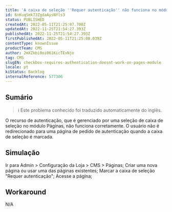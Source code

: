 ```yaml
---
title: 'A caixa de seleção ''Requer autenticação'' não funciona no módulo Páginas'
id: 6nKuqSmk7JZgdaAysNYls3
status: PUBLISHED
createdAt: 2022-05-11T21:25:07.700Z
updatedAt: 2022-11-25T21:54:27.393Z
publishedAt: 2022-11-25T21:54:27.393Z
firstPublishedAt: 2022-05-11T21:25:08.039Z
contentType: knownIssue
productTeam: CMS
author: 2mXZkbi0oi061KicTExNjo
tag: CMS
slugEN: checkbox-requires-authentication-doesnt-work-on-pages-module
locale: pt
kiStatus: Backlog
internalReference: 577306
---
```


## Sumário

>ℹ️ Este problema conhecido foi traduzido automaticamente do inglês.


O recurso de autenticação, que é gerenciado por uma seleção de caixa de seleção no módulo Páginas, não funciona corretamente. O usuário não é redirecionado para uma página de pedido de autenticação quando a caixa de seleção é marcada.



## Simulação


Ir para Admin > Configuração da Loja > CMS > Páginas;
Criar uma nova página ou usar uma das páginas existentes;
Marcar a caixa de seleção "Requer autenticação";
Acesse a página;



## Workaround


N/A

